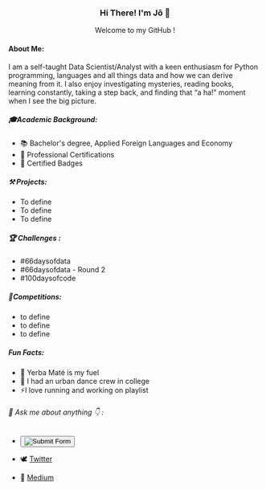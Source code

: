 ### <p align="center"> Hi There! I'm Jô 👋 </p>

<p align="center"> Welcome to my GitHub ! </p>

#### About Me:

I am a self-taught Data Scientist/Analyst with a keen enthusiasm for Python programming, languages and all things data and how we can derive meaning from it. I also enjoy investigating mysteries, reading books, learning constantly, taking a step back, and finding that “a ha!” moment when I see the big picture.




##### 🎓Academic Background:

* 📚 Bachelor's degree, Applied Foreign Languages and Economy
* 📑 Professional Certifications
* 🧿 Certified Badges 

##### ⚒ Projects:

* To define
* To define
* To define


##### 🏆 Challenges :

* #66daysofdata
* #66daysofdata - Round 2
* #100daysofcode 

##### 🏅Competitions:

* to define
* to define
* to define


##### Fun Facts:

* 🧉 Yerba Maté is my fuel 
* 🕺 I had an urban dance crew in college
* ⚡I love running and working on playlist
 
 
 
######  💬 Ask me about anything 👇 : 



* [<button>
   <img src="https://img.shields.io/badge/LinkedIn-0077B5?style=for-the-badge&logo=linkedin&logoColor=white" alt="Submit Form">
</button>](https://www.linkedin.com/in/jf-whitehead)

* 🕊 [Twitter](https://www.twitter.com/jo_grammer)

* 📰 [Medium](https://medium.com/@jo.grammer)



<!--
**jo-grammer/jo-grammer** is a ✨ _special_ ✨ repository because its `README.md` (this file) appears on your GitHub profile.

